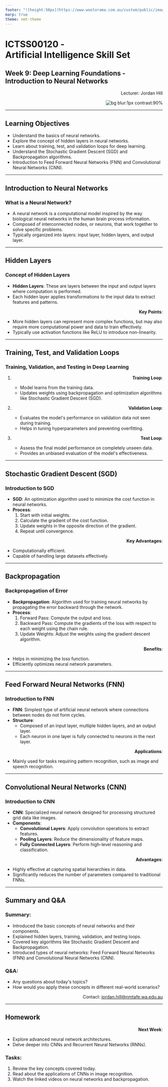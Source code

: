 ```yaml
---
footer: "![height:50px](https://www.woolorama.com.au/custom/public/images/north-metro-tafe-logo.jpg)"
marp: true
theme: nmt-theme
---
```


<!-- _class: lead -->
# ICTSS00120 - <br> Artificial Intelligence Skill Set
## Week 9: Deep Learning Foundations - Introduction to Neural Networks

Lecturer: Jordan Hill

<style scoped>
  p {
    text-align: right;
}
</style>

![bg blur:1px contrast:90%](https://images-wixmp-ed30a86b8c4ca887773594c2.wixmp.com/f/afa6e72c-8df3-4d8a-aba0-d3d8c0404e28/dgeejdo-2636687f-dce2-4182-9061-f44831261ec0.jpg/v1/fill/w_922,h_866,q_70,strp/ai_gaze_by_roguedawg777_dgeejdo-pre.jpg?token=eyJ0eXAiOiJKV1QiLCJhbGciOiJIUzI1NiJ9.eyJzdWIiOiJ1cm46YXBwOjdlMGQxODg5ODIyNjQzNzNhNWYwZDQxNWVhMGQyNmUwIiwiaXNzIjoidXJuOmFwcDo3ZTBkMTg4OTgyMjY0MzczYTVmMGQ0MTVlYTBkMjZlMCIsIm9iaiI6W1t7ImhlaWdodCI6Ijw9OTYyIiwicGF0aCI6IlwvZlwvYWZhNmU3MmMtOGRmMy00ZDhhLWFiYTAtZDNkOGMwNDA0ZTI4XC9kZ2VlamRvLTI2MzY2ODdmLWRjZTItNDE4Mi05MDYxLWY0NDgzMTI2MWVjMC5qcGciLCJ3aWR0aCI6Ijw9MTAyNCJ9XV0sImF1ZCI6WyJ1cm46c2VydmljZTppbWFnZS5vcGVyYXRpb25zIl19.RSVY32rSmLLuV0Vdf0MN9WCvGH6IeAqAkeZPsUrWwqk)

---

## Learning Objectives

- Understand the basics of neural networks.
- Explore the concept of hidden layers in neural networks.
- Learn about training, test, and validation loops for deep learning.
- Understand the Stochastic Gradient Descent (SGD) and Backpropagation algorithms.
- Introduction to Feed Forward Neural Networks (FNN) and Convolutional Neural Networks (CNN).

---

## Introduction to Neural Networks

### What is a Neural Network?

- A neural network is a computational model inspired by the way biological neural networks in the human brain process information.
- Composed of interconnected nodes, or neurons, that work together to solve specific problems.
- Typically organized into layers: input layer, hidden layers, and output layer.

---

## Hidden Layers

### Concept of Hidden Layers

- **Hidden Layers**: These are layers between the input and output layers where computation is performed.
- Each hidden layer applies transformations to the input data to extract features and patterns.

**Key Points**:
- More hidden layers can represent more complex functions, but may also require more computational power and data to train effectively.
- Typically use activation functions like ReLU to introduce non-linearity.

---

## Training, Test, and Validation Loops

### Training, Validation, and Testing in Deep Learning

1. **Training Loop**:
   - Model learns from the training data.
   - Updates weights using backpropagation and optimization algorithms like Stochastic Gradient Descent (SGD).

2. **Validation Loop**:
   - Evaluates the model's performance on validation data not seen during training.
   - Helps in tuning hyperparameters and preventing overfitting.

3. **Test Loop**:
   - Assess the final model performance on completely unseen data.
   - Provides an unbiased evaluation of the model's effectiveness.

---

## Stochastic Gradient Descent (SGD)

### Introduction to SGD

- **SGD**: An optimization algorithm used to minimize the cost function in neural networks.
- **Process**:
  1. Start with initial weights.
  2. Calculate the gradient of the cost function.
  3. Update weights in the opposite direction of the gradient.
  4. Repeat until convergence.

**Key Advantages**:
- Computationally efficient.
- Capable of handling large datasets effectively.

---

## Backpropagation

### Backpropagation of Error

- **Backpropagation**: Algorithm used for training neural networks by propagating the error backward through the network.
- **Process**:
  1. Forward Pass: Compute the output and loss.
  2. Backward Pass: Compute the gradients of the loss with respect to each weight using the chain rule.
  3. Update Weights: Adjust the weights using the gradient descent algorithm.

**Benefits**:
- Helps in minimizing the loss function.
- Efficiently optimizes neural network parameters.

---

## Feed Forward Neural Networks (FNN)

### Introduction to FNN

- **FNN**: Simplest type of artificial neural network where connections between nodes do not form cycles.
- **Structure**:
  - Composed of an input layer, multiple hidden layers, and an output layer.
  - Each neuron in one layer is fully connected to neurons in the next layer.

**Applications**:
- Mainly used for tasks requiring pattern recognition, such as image and speech recognition.

---

## Convolutional Neural Networks (CNN)

### Introduction to CNN

- **CNN**: Specialized neural network designed for processing structured grid data like images.
- **Components**:
  - **Convolutional Layers**: Apply convolution operations to extract features.
  - **Pooling Layers**: Reduce the dimensionality of feature maps.
  - **Fully Connected Layers**: Perform high-level reasoning and classification.

**Advantages**:
- Highly effective at capturing spatial hierarchies in data.
- Significantly reduces the number of parameters compared to traditional FNNs.

---

## Summary and Q&A

### Summary:

- Introduced the basic concepts of neural networks and their components.
- Explained hidden layers, training, validation, and testing loops.
- Covered key algorithms like Stochastic Gradient Descent and Backpropagation.
- Introduced types of neural networks: Feed Forward Neural Networks (FNN) and Convolutional Neural Networks (CNN).

### Q&A:

- Any questions about today's topics?
- How would you apply these concepts in different real-world scenarios?

Contact: jordan.hill@nmtafe.wa.edu.au

---

## Homework

**Next Week**: 
- Explore advanced neural network architectures.
- Delve deeper into CNNs and Recurrent Neural Networks (RNNs).

### Tasks:
1. Review the key concepts covered today.
2. Read about the applications of CNNs in image recognition.
3. Watch the linked videos on neural networks and backpropagation.
